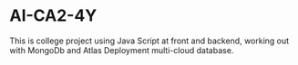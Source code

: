 # AI-CA2-4Y

This is college project using Java Script at front and backend, working out with MongoDb and Atlas Deployment multi-cloud database.
